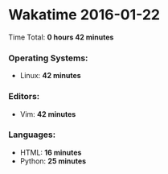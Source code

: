 # Wakatime 2016-01-22

Time Total: **0 hours 42 minutes**

### Operating Systems:
- Linux: **42 minutes** 

### Editors:
- Vim: **42 minutes** 

### Languages:
- HTML: **16 minutes** 
- Python: **25 minutes** 

